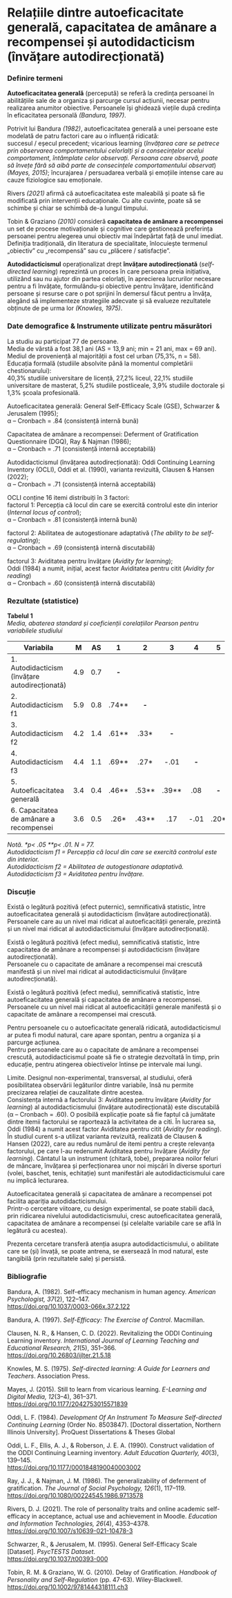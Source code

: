 # Relațiile dintre autoeficacitate generală, capacitatea de amânare a recompensei și autodidacticism (învățare autodirecționată)


### Definire termeni
**Autoeficacitatea generală** (percepută) se referă la credința persoanei în abilitățiile sale de a organiza și parcurge cursul acțiunii, necesar pentru realizarea anumitor obiective. Persoanele își ghidează viețile după credința în eficacitatea personală _(Bandura, 1997)_.

Potrivit lui Bandura _(1982)_, autoeficacitatea generală a unei persoane este modelată de patru factori care au o influență ridicată:</br> succesul / eșecul precedent; vicarious learning (_învățarea care se petrece prin observarea comportamentului celorlalți și a consecințelor acelui comportament, întâmplate celor observați. Persoana care observă, poate să învețe fără să aibă parte de consecințele comportamentului observat_) _(Mayes, 2015)_; încurajarea / persuadarea verbală și emoțiile intense care au cauze fiziologice sau emoționale.

Rivers _(2021)_ afirmă că autoeficacitatea este maleabilă și poate să fie modificată prin intervenții educaționale. Cu alte cuvinte, poate să se schimbe și chiar se schimbă de-a lungul timpului.

Tobin & Graziano _(2010)_ consideră **capacitatea de amânare a recompensei** un set de procese motivaționale și cognitive care gestionează preferința persoanei pentru alegerea unui obiectiv mai îndepărtat față de unul imediat. Definiția tradițională, din literatura de specialitate, înlocuiește termenul „obiectiv” cu „recompensă” sau cu „plăcere / satisfacție”.

**Autodidacticismul** operaționalizat drept **învățare autodirecționată** (_self-directed learning_) reprezintă un proces în care persoana preia inițiativa, utilizând sau nu ajutor din partea celorlați, în aprecierea lucrurilor necesare pentru a fi învățate, formulându-și obiective pentru învățare, identificând persoane și resurse care o pot sprijini în demersul făcut pentru a  învăța, alegând să implementeze strategiile adecvate și să evalueze rezultatele obținute de pe urma lor _(Knowles, 1975)_.


### Date demografice & Instrumente utilizate pentru măsurători

La studiu au participat 77 de persoane.\
Media de vârstă a fost 38,1 ani (AS = 13,9 ani; min = 21 ani, max = 69 ani).\
Mediul de proveniență al majorității a fost cel urban (75,3%, n = 58).\
Educația formală (studiile absolvite până la momentul completării chestionarului):\
40,3% studiile universitare de licență, 27,2% liceul, 22,1% studiile universitare de masterat, 5,2% studiile postliceale, 3,9% studiile doctorale și 1,3% școala profesională.

Autoeficacitatea generală: General Self-Efficacy Scale (GSE), Schwarzer & Jerusalem (1995);\
α – Cronbach = .84 (consistență internă bună)

Capacitatea de amânare a recompensei: Deferment of Gratification Questionnaire (DGQ), Ray & Najman (1986);\
α – Cronbach = .71 (consistență internă acceptabilă)

Autodidacticismul (învățarea autodirecționată): Oddi Continuing Learning Inventory (OCLI), Oddi et al. (1990), varianta revizuită, Clausen & Hansen (2022);\
α – Cronbach = .71 (consistență internă acceptabilă)

OCLI conține 16 itemi distribuiți în 3 factori:\
factorul 1: Percepția că locul din care se exercită controlul este din interior (_Internal locus of control_);\
α – Cronbach = .81 (consistență internă bună)

factorul 2: Abilitatea de autogestionare adaptativă (_The ability to be self-regulating_);\
α – Cronbach = .69 (consistență internă discutabilă)

factorul 3: Aviditatea pentru învățare (_Avidity for learning_);\
Oddi (1984) a numit, inițial, acest factor Aviditatea pentru citit (_Avidity for reading_)\
α – Cronbach = .60 (consistență internă discutabilă)


### Rezultate (statistice)

**Tabelul 1**\
_Media, abaterea standard și coeficienții corelațiilor Pearson pentru variabilele studiului_

 Variabila  | M | AS | 1 | 2 | 3 | 4 | 5 | 6 
| --- | :---: | :---: | :---: | :---: | :---: | :---: | :---: | :---:  
| 1. Autodidacticism (învățare autodirecționată)  | 4.9  | 0.7 | **-** 
| 2. Autodidacticism f1  | 5.9  | 0.8 | .74** | **-** 
| 3. Autodidacticism f2  | 4.2  | 1.4 | .61** | .33* | **-** 
| 4. Autodidacticism f3  | 4.4  | 1.1 | .69** | .27* | -.01 | **-** 
| 5. Autoeficacitatea generală  | 3.4  | 0.4 | .46** | .53** | .39** | .08 | **-** 
| 6. Capacitatea de amânare a recompensei  | 3.6  | 0.5 | .26* | .43** | .17 | -.01 | .20* | **-** 

_Notă.   *p< .05   **p< .01.   N = 77.\
Autodidacticism f1 = Percepția că locul din care se exercită controlul este din interior.\
Autodidacticism f2 = Abilitatea de autogestionare adaptativă.\
Autodidacticism f3 = Aviditatea pentru învățare._


### Discuție

Există o legătură pozitivă (efect puternic), semnificativă statistic, între autoeficacitatea generală și autodidacticism (învățare autodirecționată).\
Persoanele care au un nivel mai ridicat al autoeficacității generale, prezintă și un nivel mai ridicat al autodidacticismului (învățare autodirecționată).

Există o legătură pozitivă (efect mediu), semnificativă statistic, între capacitatea de amânare a recompensei și autodidacticism (învățare autodirecționată).\
Persoanele cu o capacitate de amânare a recompensei mai crescută manifestă și un nivel mai ridicat al autodidacticismului (învățare autodirecționată).

Există o legătură pozitivă (efect mediu), semnificativă statistic, între autoeficacitatea generală și capacitatea de amânare a recompensei.\
Persoanele cu un nivel mai ridicat al autoeficacității generale manifestă și o capacitate de amânare a recompensei mai crescută.

Pentru persoanele cu o autoeficacitate generală ridicată, autodidacticismul ar putea fi modul natural, care apare spontan, pentru a organiza și a parcurge acțiunea.\
Pentru persoanele care au o capacitate de amânare a recompensei crescută, autodidacticismul poate să fie o strategie dezvoltată în timp, prin educație, pentru atingerea obiectivelor întinse pe intervale mai lungi.

Limite. Designul non-experimental, transversal, al studiului, oferă posibilitatea observării legăturilor dintre variabile, însă nu permite precizarea relației de cauzalitate dintre acestea.\
Consistența internă a factorului 3: Aviditatea pentru învățare (_Avidity for learning_) al autodidacticismului (învățare autodirecționată) este discutabilă (α – Cronbach = .60). O posibilă explicație poate să fie faptul că jumătate dintre itemii factorului se raportează la activitatea de a citi. În lucrarea sa, Oddi (1984) a numit acest factor Aviditatea pentru citit (_Avidity for reading_). În studiul curent s-a utilizat varianta revizuită, realizată de Clausen & Hansen (2022), care au redus numărul de itemi pentru a crește relevanța factorului, pe care l-au redenumit Aviditatea pentru învățare (_Avidity for learning_). Cântatul la un instrument (chitară, tobe), prepararea noilor feluri de mâncare, învățarea și perfecționarea unor noi mișcări în diverse sporturi (volei, baschet, tenis, echitație) sunt manifestări ale autodidacticismului care nu implică lecturarea.

Autoeficacitatea generală și capacitatea de amânare a recompensei pot facilita apariția autodidacticismului.\
Printr-o cercetare viitoare, cu design experimental, se poate stabili dacă, prin ridicarea nivelului autodidacticismului, cresc autoeficacitatea generală, capacitatea de amânare a recompensei (și celelalte variabile care se află în legătură cu acestea).

Prezenta cercetare transferă atenția asupra autodidacticismului, o abilitate care se (și) învață, se poate antrena, se exersează în mod natural, este tangibilă (prin rezultatele sale) și persistă.


### Bibliografie

Bandura, A. (1982). Self-efficacy mechanism in human agency. _American Psychologist, 37_(2), 122–147.\
https://doi.org/10.1037/0003-066x.37.2.122

Bandura, A. (1997). _Self-Efficacy: The Exercise of Control_. Macmillan.

Clausen, N. R., & Hansen, C. D. (2022). Revitalizing the ODDI Continuing Learning inventory. _International Journal of Learning Teaching and Educational Research, 21_(5), 351–366.\
https://doi.org/10.26803/ijlter.21.5.18

Knowles, M. S. (1975). _Self-directed learning: A Guide for Learners and Teachers_. Association Press.

Mayes, J. (2015). Still to learn from vicarious learning. _E-Learning and Digital Media, 12_(3–4), 361–371.\
https://doi.org/10.1177/2042753015571839

Oddi, L. F. (1984). _Development Of An Instrument To Measure Self-directed Continuing Learning_ (Order No. 8503847). [Doctoral dissertation, Northern Illinois University]. ProQuest Dissertations & Theses Global

Oddi, L. F., Ellis, A. J., & Roberson, J. E. A. (1990). Construct validation of the ODDI Continuing Learning inventory. _Adult Education Quarterly, 40_(3), 139–145.\
https://doi.org/10.1177/0001848190040003002

Ray, J. J., & Najman, J. M. (1986). The generalizability of deferment of gratification. _The Journal of Social Psychology, 126_(1), 117–119.\
https://doi.org/10.1080/00224545.1986.9713578

Rivers, D. J. (2021). The role of personality traits and online academic self-efficacy in acceptance, actual use and achievement in Moodle. _Education and Information Technologies, 26_(4), 4353–4378.\
https://doi.org/10.1007/s10639-021-10478-3

Schwarzer, R., & Jerusalem, M. (1995). General Self-Efficacy Scale [Dataset]. _PsycTESTS Dataset_.\
https://doi.org/10.1037/t00393-000

Tobin, R. M. & Graziano, W. G. (2010). Delay of Gratification. _Handbook of Personality and Self-Regulation_ (pp. 47-63). Wiley-Blackwell.\
https://doi.org/10.1002/9781444318111.ch3
